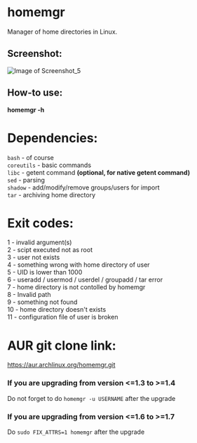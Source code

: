 # homemgr
 Manager of home directories in Linux. 

## Screenshot:
![Image of Screenshot_5](http://beeimg.com/images/h70212054903.png)

## How-to use:

**homemgr -h**

# Dependencies:
```bash``` - of course \
```coreutils``` - basic commands \
```libc``` - getent command **(optional, for native getent command)** \
```sed``` - parsing \
```shadow``` - add/modify/remove groups/users for import \
```tar``` - archiving home directory

# Exit codes:
1 - invalid argument(s) \
2 - scipt executed not as root \
3 - user not exists \
4 - something wrong with home directory of user \
5 - UID is lower than 1000 \
6 - useradd / usermod / userdel / groupadd / tar error \
7 - home directory is not contolled by homemgr \
8 - Invalid path \
9 - something not found \
10 - home directory doesn't exists \
11 - configuration file of user is broken

# AUR git clone link:
https://aur.archlinux.org/homemgr.git

### If you are upgrading from version <=1.3 to >=1.4
Do not forget to do ```homemgr -u USERNAME``` after the upgrade

### If you are upgrading from version <=1.6 to >=1.7
Do ```sudo FIX_ATTRS=1 homemgr``` after the upgrade
